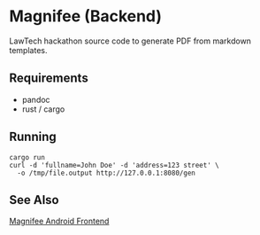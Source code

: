 Magnifee (Backend)
==================
LawTech hackathon source code to generate PDF from markdown templates.

Requirements
------------
- pandoc
- rust / cargo

Running
-------

    cargo run
    curl -d 'fullname=John Doe' -d 'address=123 street' \
      -o /tmp/file.output http://127.0.0.1:8080/gen

See Also
--------
[Magnifee Android Frontend](https://github.com/delacrixmorgan/zerocost)
